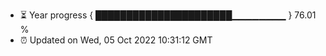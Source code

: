 - ⏳ Year progress { ██████████████████████▁▁▁▁▁▁▁▁ } 76.01 %
- ⏰ Updated on Wed, 05 Oct 2022 10:31:12 GMT

